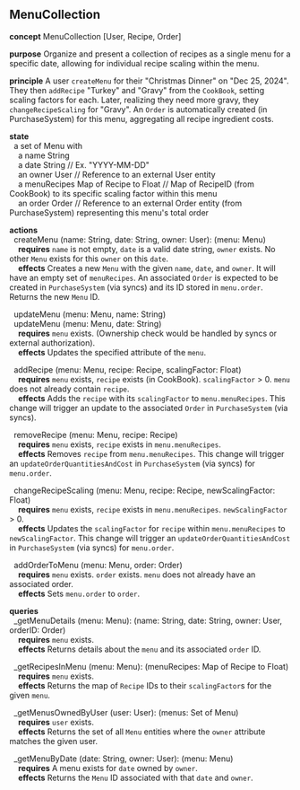 
## MenuCollection

**concept** MenuCollection \[User, Recipe, Order]

**purpose** Organize and present a collection of recipes as a single menu for a specific date, allowing for individual recipe scaling within the menu.

**principle** A user `createMenu` for their "Christmas Dinner" on "Dec 25, 2024". They then `addRecipe` "Turkey" and "Gravy" from the `CookBook`, setting scaling factors for each. Later, realizing they need more gravy, they `changeRecipeScaling` for "Gravy". An `Order` is automatically created (in PurchaseSystem) for this menu, aggregating all recipe ingredient costs.

**state**\
  a set of Menu with\
    a name String\
    a date String // Ex. "YYYY-MM-DD"\
    an owner User // Reference to an external User entity\
    a menuRecipes Map of Recipe to Float // Map of RecipeID (from CookBook) to its specific scaling factor within this menu\
    an order Order // Reference to an external Order entity (from PurchaseSystem) representing this menu's total order

**actions**\
  createMenu (name: String, date: String, owner: User): (menu: Menu)\
    **requires** `name` is not empty, `date` is a valid date string, `owner` exists. No other `Menu` exists for this `owner` on this `date`.\
    **effects** Creates a new `Menu` with the given `name`, `date`, and `owner`. It will have an empty set of `menuRecipes`. An associated `Order` is expected to be created in `PurchaseSystem` (via syncs) and its ID stored in `menu.order`. Returns the new `Menu` ID.

  updateMenu (menu: Menu, name: String)\
  updateMenu (menu: Menu, date: String)\
    **requires** `menu` exists. (Ownership check would be handled by syncs or external authorization).\
    **effects** Updates the specified attribute of the `menu`.

  addRecipe (menu: Menu, recipe: Recipe, scalingFactor: Float)\
    **requires** `menu` exists, `recipe` exists (in CookBook). `scalingFactor` > 0. `menu` does not already contain `recipe`.\
    **effects** Adds the `recipe` with its `scalingFactor` to `menu.menuRecipes`. This change will trigger an update to the associated `Order` in `PurchaseSystem` (via syncs).

  removeRecipe (menu: Menu, recipe: Recipe)\
    **requires** `menu` exists, `recipe` exists in `menu.menuRecipes`.\
    **effects** Removes `recipe` from `menu.menuRecipes`. This change will trigger an `updateOrderQuantitiesAndCost` in `PurchaseSystem` (via syncs) for `menu.order`.

  changeRecipeScaling (menu: Menu, recipe: Recipe, newScalingFactor: Float)\
    **requires** `menu` exists, `recipe` exists in `menu.menuRecipes`. `newScalingFactor` > 0.\
    **effects** Updates the `scalingFactor` for `recipe` within `menu.menuRecipes` to `newScalingFactor`. This change will trigger an `updateOrderQuantitiesAndCost` in `PurchaseSystem` (via syncs) for `menu.order`.

  addOrderToMenu (menu: Menu, order: Order)\
    **requires** `menu` exists. `order` exists. `menu` does not already have an associated order.\
    **effects** Sets `menu.order` to `order`.

**queries**\
  _getMenuDetails (menu: Menu): (name: String, date: String, owner: User, orderID: Order)\
    **requires** `menu` exists.\
    **effects** Returns details about the `menu` and its associated `order` ID.

  _getRecipesInMenu (menu: Menu): (menuRecipes: Map of Recipe to Float)\
    **requires** `menu` exists.\
    **effects** Returns the map of `Recipe` IDs to their `scalingFactor`s for the given `menu`.

  _getMenusOwnedByUser (user: User): (menus: Set of Menu)\
    **requires** `user` exists.\
    **effects** Returns the set of all `Menu` entities where the `owner` attribute matches the given user.

  _getMenuByDate (date: String, owner: User): (menu: Menu)\
    **requires** A menu exists for `date` owned by `owner`.\
    **effects** Returns the `Menu` ID associated with that `date` and `owner`.